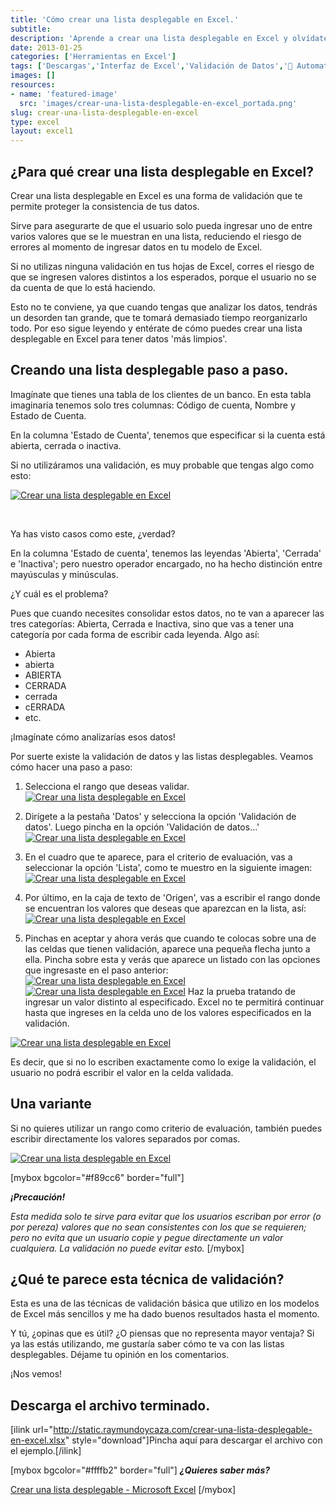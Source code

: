 ```yaml
---
title: 'Cómo crear una lista desplegable en Excel.'
subtitle: 
description: 'Aprende a crear una lista desplegable en Excel y olvídate de una vez de los errores al escribir los datos en tus hojas de trabajo.'
date: 2013-01-25
categories: ['Herramientas en Excel']
tags: ['Descargas','Interfaz de Excel','Validación de Datos','🤖 Automatización con Excel']
images: []
resources: 
- name: 'featured-image'
  src: 'images/crear-una-lista-desplegable-en-excel_portada.png'
slug: crear-una-lista-desplegable-en-excel
type: excel
layout: excel1
---
```


## ¿Para qué crear una lista desplegable en Excel?

Crear una lista desplegable en Excel es una forma de validación que te permite proteger la consistencia de tus datos.

Sirve para asegurarte de que el usuario solo pueda ingresar uno de entre varios valores que se le muestran en una lista, reduciendo el riesgo de errores al momento de ingresar datos en tu modelo de Excel.

Si no utilizas ninguna validación en tus hojas de Excel, corres el riesgo de que se ingresen valores distintos a los esperados, porque el usuario no se da cuenta de que lo está haciendo.

Esto no te conviene, ya que cuando tengas que analizar los datos, tendrás un desorden tan grande, que te tomará demasiado tiempo reorganizarlo todo. Por eso sigue leyendo y entérate de cómo puedes crear una lista desplegable en Excel para tener datos 'más limpios'.

## Creando una lista desplegable paso a paso.

Imagínate que tienes una tabla de los clientes de un banco. En esta tabla imaginaria tenemos solo tres columnas: Código de cuenta, Nombre y Estado de Cuenta.

En la columna 'Estado de Cuenta', tenemos que especificar si la cuenta está abierta, cerrada o inactiva.

Si no utilizáramos una validación, es muy probable que tengas algo como esto:

[![Crear una lista desplegable en Excel](images/crear-una-lista-desplegable-en-excel-0001461.png)](http://raymundoycaza.com/wp-content/uploads/crear-una-lista-desplegable-en-excel-0001461.png)

 

Ya has visto casos como este, ¿verdad?

En la columna 'Estado de cuenta', tenemos las leyendas 'Abierta', 'Cerrada' e 'Inactiva'; pero nuestro operador encargado, no ha hecho distinción entre mayúsculas y minúsculas.

¿Y cuál es el problema?

Pues que cuando necesites consolidar estos datos, no te van a aparecer las tres categorías: Abierta, Cerrada e Inactiva, sino que vas a tener una categoría por cada forma de escribir cada leyenda. Algo así:

- Abierta
- abierta
- ABIERTA
- CERRADA
- cerrada
- cERRADA
- etc.

¡Imagínate cómo analizarías esos datos!

Por suerte existe la validación de datos y las listas desplegables. Veamos cómo hacer una paso a paso:

1. Selecciona el rango que deseas validar. [![Crear una lista desplegable en Excel](images/crear-una-lista-desplegable-en-excel-0001471.png)](http://raymundoycaza.com/wp-content/uploads/crear-una-lista-desplegable-en-excel-0001471.png)
    
2. Dirígete a la pestaña 'Datos' y selecciona la opción 'Validación de datos'. Luego pincha en la opción 'Validación de datos...' [![Crear una lista desplegable en Excel](images/crear-una-lista-desplegable-en-excel-0001481.png)](http://raymundoycaza.com/wp-content/uploads/crear-una-lista-desplegable-en-excel-0001481.png)
    
3. En el cuadro que te aparece, para el criterio de evaluación, vas a seleccionar la opción 'Lista', como te muestro en la siguiente imagen: [![Crear una lista desplegable en Excel](images/crear-una-lista-desplegable-en-excel-0001491.png)](http://raymundoycaza.com/wp-content/uploads/crear-una-lista-desplegable-en-excel-0001491.png)
    
4. Por último, en la caja de texto de 'Origen', vas a escribir el rango donde se encuentran los valores que deseas que aparezcan en la lista, así: [![Crear una lista desplegable en Excel](images/crear-una-lista-desplegable-en-excel-0001541.png)](http://raymundoycaza.com/wp-content/uploads/crear-una-lista-desplegable-en-excel-0001541.png)
    
5. Pinchas en aceptar y ahora verás que cuando te colocas sobre una de las celdas que tienen validación, aparece una pequeña flecha junto a ella. Pincha sobre esta y verás que aparece un listado con las opciones que ingresaste en el paso anterior: [![Crear una lista desplegable en Excel](images/crear-una-lista-desplegable-en-excel-0001511.png)](http://raymundoycaza.com/wp-content/uploads/crear-una-lista-desplegable-en-excel-0001511.png)[![Crear una lista desplegable en Excel](images/crear-una-lista-desplegable-en-excel-0001521.png)](http://raymundoycaza.com/wp-content/uploads/crear-una-lista-desplegable-en-excel-0001521.png) Haz la prueba tratando de ingresar un valor distinto al especificado. Excel no te permitirá continuar hasta que ingreses en la celda uno de los valores especificados en la validación.
    

[![Crear una lista desplegable en Excel](images/crear-una-lista-desplegable-en-excel-0001531.png)](http://raymundoycaza.com/wp-content/uploads/crear-una-lista-desplegable-en-excel-0001531.png)

Es decir, que si no lo escriben exactamente como lo exige la validación, el usuario no podrá escribir el valor en la celda validada.

## Una variante

Si no quieres utilizar un rango como criterio de evaluación, también puedes escribir directamente los valores separados por comas.

[![Crear una lista desplegable en Excel](images/crear-una-lista-desplegable-en-excel-0001501.png)](http://raymundoycaza.com/wp-content/uploads/crear-una-lista-desplegable-en-excel-0001501.png)

\[mybox bgcolor="#f89cc6" border="full"\]

_**¡**__**Precaución**__**!**_

_Esta medida solo te sirve para evitar que los usuarios escriban por error (o por pereza) valores que no sean consistentes con los que se requieren; pero no evita que un usuario copie y pegue directamente un valor cualquiera. La validación no puede evitar esto._ \[/mybox\]

## ¿Qué te parece esta técnica de validación?

Esta es una de las técnicas de validación básica que utilizo en los modelos de Excel más sencillos y me ha dado buenos resultados hasta el momento.

Y tú, ¿opinas que es útil? ¿O piensas que no representa mayor ventaja? Si ya las estás utilizando, me gustaría saber cómo te va con las listas desplegables. Déjame tu opinión en los comentarios.

¡Nos vemos!

## Descarga el archivo terminado.

\[ilink url="http://static.raymundoycaza.com/crear-una-lista-desplegable-en-excel.xlsx" style="download"\]Pincha aquí para descargar el archivo con el ejemplo.\[/ilink\]

\[mybox bgcolor="#ffffb2" border="full"\] _**¿Quieres saber más?**_

[Crear una lista desplegable - Microsoft Excel](http://office.microsoft.com/es-mx/excel-help/crear-una-lista-desplegable-de-un-rango-de-celdas-HP010072599.aspx) \[/mybox\]
